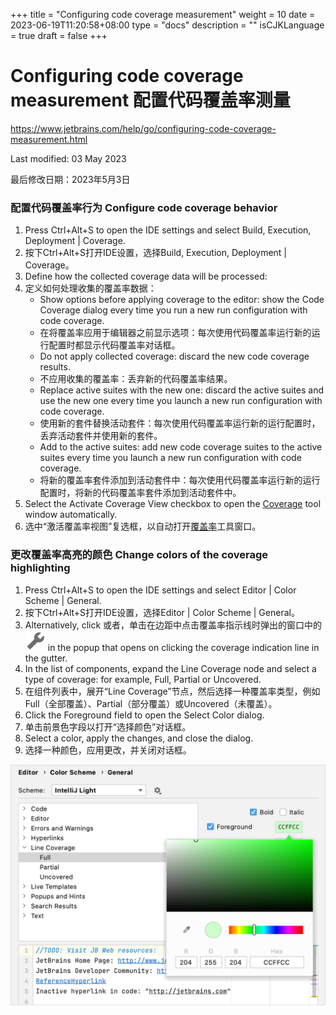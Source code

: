 +++
title = "Configuring code coverage measurement"
weight = 10
date = 2023-06-19T11:20:58+08:00
type = "docs"
description = ""
isCJKLanguage = true
draft = false
+++
# Configuring code coverage measurement﻿ 配置代码覆盖率测量

https://www.jetbrains.com/help/go/configuring-code-coverage-measurement.html

Last modified: 03 May 2023

最后修改日期：2023年5月3日

### 配置代码覆盖率行为  Configure code coverage behavior﻿

1. Press Ctrl+Alt+S to open the IDE settings and select Build, Execution, Deployment | Coverage.
2. 按下Ctrl+Alt+S打开IDE设置，选择Build, Execution, Deployment | Coverage。
3. Define how the collected coverage data will be processed:
4. 定义如何处理收集的覆盖率数据：
   - Show options before applying coverage to the editor: show the Code Coverage dialog every time you run a new run configuration with code coverage.
   - 在将覆盖率应用于编辑器之前显示选项：每次使用代码覆盖率运行新的运行配置时都显示代码覆盖率对话框。
   - Do not apply collected coverage: discard the new code coverage results.
   - 不应用收集的覆盖率：丢弃新的代码覆盖率结果。
   - Replace active suites with the new one: discard the active suites and use the new one every time you launch a new run configuration with code coverage.
   - 使用新的套件替换活动套件：每次使用代码覆盖率运行新的运行配置时，丢弃活动套件并使用新的套件。
   - Add to the active suites: add new code coverage suites to the active suites every time you launch a new run configuration with code coverage.
   - 将新的覆盖率套件添加到活动套件中：每次使用代码覆盖率运行新的运行配置时，将新的代码覆盖率套件添加到活动套件中。
5. Select the Activate Coverage View checkbox to open the [Coverage](https://www.jetbrains.com/help/go/coverage-tool-window.html) tool window automatically.
6. 选中“激活覆盖率视图”复选框，以自动打开[覆盖率](https://www.jetbrains.com/help/go/coverage-tool-window.html)工具窗口。

### 更改覆盖率高亮的颜色 Change colors of the coverage highlighting﻿

1. Press Ctrl+Alt+S to open the IDE settings and select Editor | Color Scheme | General.
2. 按下Ctrl+Alt+S打开IDE设置，选择Editor | Color Scheme | General。
3. Alternatively, click 或者，单击在边距中点击覆盖率指示线时弹出的窗口中的![the Edit Coverage Colors button](ConfiguringCodeCoverageMeasurement_img/app.general.settings.svg) in the popup that opens on clicking the coverage indication line in the gutter.
4. In the list of components, expand the Line Coverage node and select a type of coverage: for example, Full, Partial or Uncovered.
5. 在组件列表中，展开“Line Coverage”节点，然后选择一种覆盖率类型，例如Full（全部覆盖）、Partial（部分覆盖）或Uncovered（未覆盖）。
6. Click the Foreground field to open the Select Color dialog.
7. 单击前景色字段以打开“选择颜色”对话框。
8. Select a color, apply the changes, and close the dialog.
9. 选择一种颜色，应用更改，并关闭对话框。

![Configure code coverage colors](ConfiguringCodeCoverageMeasurement_img/coverageColors.png)